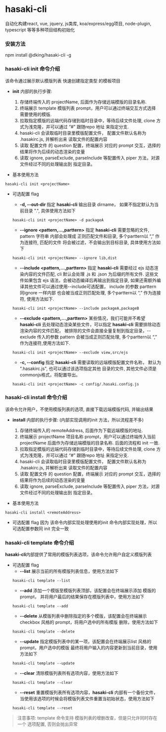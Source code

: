 # hasaki-cli
自动化构建react, vue, jquery, js类库, koa/express/egg项目, node-plugin, typescript 等等多种项目结构初始化

### 安装方法

npm install @dking/hasaki-cli -g

### hasaki-cli init 命令介绍
该命令通过展示默认模版列表 快速创建指定类型 的模板项目
+ **init** 内部的执行步骤:
    1. 存储终端传入的 projectName, 后面作为存储远端模版的目录名称.
    2. 终端展示 template 模版列表 prompt，用户可以通过终端交互方式选择 需要使用的模版.
    3. 拉取指定模版的远端代码存储到临时目录中，等待后续文件处理, clone 方式为浅克隆，并可以通过 “#” 跟随repo 地址 来指定分支.
    4. hasaki-cli 会读取临时目录里模版配置文件， 配置文件默认名称为 .hasakirc.js, 并解析出来 读取文件的配置内容
    5. 读取 配置文件 的 question 配置，终端展示 对应的 prompt 交互，选择的结果将作为后续的动态渲染的变量
    6. 读取 ignore, parseExclude, parseInclude 等配置传入 piper 方法，对源文件经过不同的处理输出到 指定目录。

+ 基本使用方法
```shell
hasaki-cli init <projectName>
```

+ 可选配置 flag
    - **-d, --out-dir <dirname>** 指定 **hasaki-cli** 
    输出目录 dirname， 如果不指定默认为当前目录 ".", 具体使用方法如下
    ```shell
    hasaki-cli init <projectName> -d packageA
    ```

    - **--ignore <pattern,...,parttern>** 指定 **hasaki-cli** 
    需要忽略的文件, pattern 字符串 内部会处理成 正则匹配文件和目录, 多个parttern以 “,” 作为连接符, 匹配的文件 将会被过滤，不会输出到目标目录, 具体使用方法如下
    ```shell
    hasaki-cli init <projectName> --ignore lib,dist
    ```

    - **--include <pattern,...,parttern>** 指定 **hasaki-cli** 需要经过 ejs 动态渲染内容的文件匹配, cli 默认会处理 .js 和 .json 为后缀的所有文件. 这些文件如果包含 ejs 语法，会被动态编译后再输出到指定目录, 如果还需额外编译其他文件可以通过使用--include可选配置， include 的参数 parttern 同ignore 一样内部 也会被当成正则匹配处理, 多个parttern以 “,” 作为连接符, 使用方法如下.
    ```shell
    hasaki-cli init <projectName> --include packageA,packageB
    ```

    - **--exclude <pattern,...,parttern>** 某些情况，我们可能并不希望 **hasaki-cli** 去处理动态渲染某些文件，可以指定 **hasaki-cli** 需要排除动态渲染内容的文件匹配， 被排除的文件会直接全量复制到指定目录，--exclude 传入的参数 pattern 会被当成正则匹配处理, 多个parttern以 “,” 作为连接符,使用方法如下.
     ```shell
    hasaki-cli init <projectName> --exclude view,src/ejs
    ```

    - **-c, --config <configName>** 指定 **hasaki-cli** 需要读取的远端模版配置文件名称， 默认为 ".hasakirc.js", 也可以通过该选项指定其他 目录的文件, 其他文件必须是 commonjs格式，将配置导出。
    ```shell
    hasaki-cli init <projectName> -c config/.hasaki.config.js
    ```

### hasaki-cli install 命令介绍
该命令允许用户，不使用模版列表的选项, 直接下载远端模版代码, 并输出结果
+ **install** 内部的执行步骤: (内部实现调用的init 方法，所以流程差不多)
    1. 存储终端传入的 remoteAddress, 后面作为下载远端模版的地址.
    2. 终端展示 projectName 项目名称 prompt，用户可以通过终端传入当前 projectName 后面作为存储远端模版的目录名称. 后面的流程和 init 一致.
    3. 拉取指定模版的远端代码存储到临时目录中，等待后续文件处理, clone 方式为浅克隆，并可以通过 “#” 跟随repo 地址 来指定分支.
    4. hasaki-cli 会读取临时目录里模版配置文件， 配置文件默认名称为 .hasakirc.js, 并解析出来 读取文件的配置内容
    5. 读取 配置文件 的 question 配置，终端展示 对应的 prompt 交互，选择的结果将作为后续的动态渲染的变量
    6. 读取 ignore, parseExclude, parseInclude 等配置传入 piper 方法，对源文件经过不同的处理输出到 指定目录。

+ 基本使用方法
```shell
hasaki-cli install <remoteAddress>
```
+ 可选配置 flag
因为 该命令内部实现处理使用的init 命令内部实现处理，所以可选配置参数同 init 完全一致

### hasaki-cli template 命令介绍
**hasaki-cli**内部提供了常用的模版列表选项，该命令允许用户自定义模版列表

+ 可选配置 flag
    - **--list** 展示当前的所有模版列表信息，使用方法如下
    ```shell
    hasaki-cli template --list
    ```
    - **--add** 添加一个模版至模版列表顶部，该配置会在终端展示添加 模版的 prompt， 并将用户最后的结果保存在模版列表中，使用方法如下
     ```shell
    hasaki-cli template --add
    ```
    - **--delete** 从模版列表中删除指定的多个模版，该配置会在终端展示checkbox 风格的 prompt，将用户选中的所有模版 删除，使用方法如下
    ```shell
    hasaki-cli template --delete
    ```
    - **--update** 指定模版列表中的某一项，该配置会在终端展示list 风格的 prompt，用户选中的模版 最终将用户输入的内容更新到当前目录，使用方法如下
    ```shell
    hasaki-cli template --update
    ```
    - **--clear** 清除模版列表所有选项内容，使用方法如下
    ```shell
    hasaki-cli template --clear
    ```
    - **--reset** 重置模版列表所有选项内容，**hasaki-cli** 内部有一个备份文件，当使用该选项的时候会将模版列表文件重置当初始状态，使用方法如下
    ```shell
    hasaki-cli template --reset
    ```
> 注意事项: template 命令支持 模版列表的增删改查，但是只允许同时存在一个 选项配置, 否则会抛出异常
